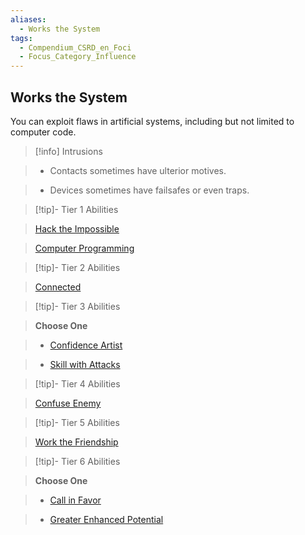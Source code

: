 ```yaml
---
aliases:
  - Works the System
tags:
  - Compendium_CSRD_en_Foci
  - Focus_Category_Influence
---
```

  
    
## Works the System    
You can exploit flaws in artificial systems, including but not limited to computer code.    
  
>[!info] Intrusions    
>- Contacts sometimes have ulterior motives.    
>- Devices sometimes have failsafes or even traps.    
  
  
>[!tip]- Tier 1 Abilities    
> [Hack the Impossible](Hack-the-Impossible.md)    
> [Computer Programming](Computer-Programming.md)    
  
  
>[!tip]- Tier 2 Abilities    
> [Connected](Connected.md)    
  
  
>[!tip]- Tier 3 Abilities    
> **Choose One**    
>- [Confidence Artist](Confidence-Artist.md)    
>- [Skill with Attacks](Skill-With-Attacks.md)    
  
  
>[!tip]- Tier 4 Abilities    
> [Confuse Enemy](Confuse-Enemy.md)    
  
  
>[!tip]- Tier 5 Abilities    
> [Work the Friendship](Work-the-Friendship.md)    
  
  
>[!tip]- Tier 6 Abilities    
> **Choose One**    
>- [Call in Favor](Call-in-Favor.md)    
>- [Greater Enhanced Potential](Greater-Enhanced-Potential.md)